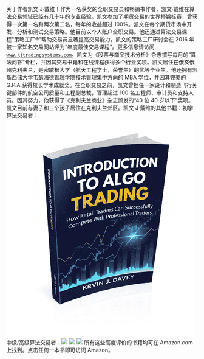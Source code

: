 关于作者凯文·J·戴维！[](image_rsrc2PA.jpg)作为一名获奖的全职交易员和畅销书作者，凯文·戴维在算法交易领域已经有几十年的专业经验。凯文参加了期货交易的世界杯锦标赛，曾获得一次第一名和两次第二名，每年的收益超过 100%。凯文在每个期货市场中开发、分析和测试交易策略。他目前以个人账户全职交易。他还通过算法交易课程“策略工厂®”帮助交易员显著提高交易能力。凯文的策略工厂研讨会在 2016 年被一家知名交易网站评为“年度最佳交易课程”。更多信息请访问[`www.kjtradingsystems.com`](https://www.kjtradingsystems.com)。凯文为《股票与商品技术分析》杂志撰写每月的“算法问答”专栏，并因其交易书籍和在线课程获得多个行业奖项。凯文居住在俄亥俄州克利夫兰，是密歇根大学（航天工程学士，荣誉生）的优等毕业生。他还拥有凯斯西储大学韦瑟海德管理学院技术管理集中方向的 MBA 学位，并因其完美的 G.P.A.获得校长学术成就奖。在全职交易之前，凯文曾担任一家设计和制造飞行关键部件的航空公司质量和工程副总裁，管理超过 100 名工程师、审计员和支持人员。因其努力，他获得了《克利夫兰商业》杂志颁发的“40 位 40 岁以下”奖项。凯文目前与妻子和三个孩子居住在克利夫兰郊区。凯文·J·戴维的其他书籍：初学算法交易者：![](img/image_rsrc2PB.jpg)中级/高级算法交易者：![](https://www.amazon.com/gp/product/1118778987/ref=as_li_tl?ie=UTF8&camp=1789&creative=9325&creativeASIN=1118778987&linkCode=as2&tag=kjtrasys-20&linkId=ASIE2ME6GK7WVB4K) ![](https://www.amazon.com/gp/product/1095328557/ref=as_li_qf_asin_il_tl?ie=UTF8&tag=kjtrasys-20&creative=9325&linkCode=as2&creativeASIN=1095328557&linkId=0dffa843d4f088cd5866ff3842112b5d) ![](https://www.amazon.com/gp/product/B08Z1G4LZ2) 所有这些高度评价的书籍均可在 Amazon.com 上找到。点击任何一本书即可访问 Amazon。
